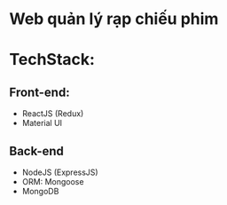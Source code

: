 # Web quản lý rạp chiếu phim
# TechStack:
## Front-end:
- ReactJS (Redux)
- Material UI
## Back-end
- NodeJS (ExpressJS)
- ORM: Mongoose
- MongoDB
